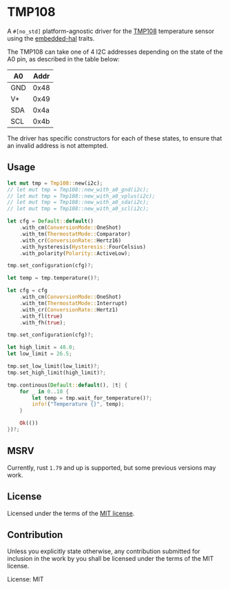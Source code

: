 # TMP108

A `#[no_std]` platform-agnostic driver for the
[TMP108](https://www.ti.com/lit/gpn/tmp108) temperature sensor using
the [embedded-hal](https://docs.rs/embedded-hal) traits.

The TMP108 can take one of 4 I2C addresses depending on the state of
the A0 pin, as described in the table below:

| A0  | Addr |
|-----|------|
| GND | 0x48 |
| V+  | 0x49 |
| SDA | 0x4a |
| SCL | 0x4b |

The driver has specific constructors for each of these states, to
ensure that an invalid address is not attempted.

## Usage

```rust
let mut tmp = Tmp108::new(i2c);
// let mut tmp = Tmp108::new_with_a0_gnd(i2c);
// let mut tmp = Tmp108::new_with_a0_vplus(i2c);
// let mut tmp = Tmp108::new_with_a0_sda(i2c);
// let mut tmp = Tmp108::new_with_a0_scl(i2c);

let cfg = Default::default()
    .with_cm(ConversionMode::OneShot)
    .with_tm(ThermostatMode::Comparator)
    .with_cr(ConversionRate::Hertz16)
    .with_hysteresis(Hysteresis::FourCelsius)
    .with_polarity(Polarity::ActiveLow);

tmp.set_configuration(cfg)?;

let temp = tmp.temperature()?;

let cfg = cfg
    .with_cm(ConversionMode::OneShot)
    .with_tm(ThermostatMode::Interrupt)
    .with_cr(ConversionRate::Hertz1)
    .with_fl(true)
    .with_fh(true);

tmp.set_configuration(cfg)?;

let high_limit = 48.0;
let low_limit = 26.5;

tmp.set_low_limit(low_limit)?;
tmp.set_high_limit(high_limit)?;

tmp.continous(Default::default(), |t| {
	for _ in 0..10 {
		let temp = tmp.wait_for_temperature()?;
		info!("Temperature {}", temp);
	}

	Ok(())
})?;

```

## MSRV

Currently, rust `1.79` and up is supported, but some previous versions
may work.

## License

Licensed under the terms of the [MIT license](http://opensource.org/licenses/MIT).

## Contribution

Unless you explicitly state otherwise, any contribution submitted for
inclusion in the work by you shall be licensed under the terms of the
MIT license.

License: MIT

